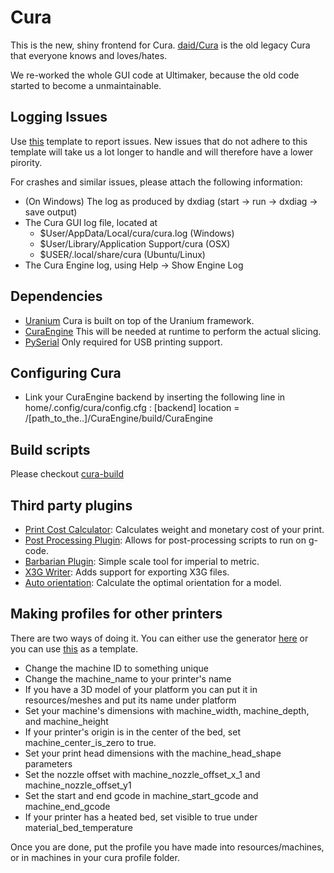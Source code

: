 Cura
====

This is the new, shiny frontend for Cura. [daid/Cura](https://github.com/daid/Cura.git) is the old legacy Cura that everyone knows and loves/hates.

We re-worked the whole GUI code at Ultimaker, because the old code started to become a unmaintainable.


Logging Issues
------------
Use [this](https://github.com/Ultimaker/Uranium/wiki/Bug-Reporting-Template) template to report issues. New issues that do not adhere to this template will take us a lot longer to handle and will therefore have a lower pirority. 

For crashes and similar issues, please attach the following information:

* (On Windows) The log as produced by dxdiag (start -> run -> dxdiag -> save output)
* The Cura GUI log file, located at
  * $User/AppData/Local/cura/cura.log (Windows)
  * $User/Library/Application Support/cura (OSX)
  * $USER/.local/share/cura (Ubuntu/Linux)
* The Cura Engine log, using Help -> Show Engine Log

Dependencies
------------

* [Uranium](https://github.com/Ultimaker/Uranium)
  Cura is built on top of the Uranium framework.
* [CuraEngine](https://github.com/Ultimaker/CuraEngine)
  This will be needed at runtime to perform the actual slicing.
* [PySerial](https://github.com/pyserial/pyserial)
  Only required for USB printing support.

Configuring Cura
----------------
* Link your CuraEngine backend by inserting the following line in home/.config/cura/config.cfg :
[backend]
location = /[path_to_the..]/CuraEngine/build/CuraEngine

Build scripts
-------------

Please checkout [cura-build](https://github.com/Ultimaker/cura-build)

Third party plugins
-------------
* [Print Cost Calculator](https://github.com/nallath/PrintCostCalculator): Calculates weight and monetary cost of your print.
* [Post Processing Plugin](https://github.com/nallath/PostProcessingPlugin): Allows for post-processing scripts to run on g-code.
* [Barbarian Plugin](https://github.com/nallath/BarbarianPlugin): Simple scale tool for imperial to metric.
* [X3G Writer](https://github.com/Ghostkeeper/X3GWriter): Adds support for exporting X3G files.
* [Auto orientation](https://github.com/nallath/CuraOrientationPlugin): Calculate the optimal orientation for a model.

Making profiles for other printers
----------------------------------
There are two ways of doing it. You can either use the generator [here](http://quillford.github.io/CuraProfileMaker/) or you can use [this](https://github.com/Ultimaker/Cura/blob/master/resources/machines/ultimaker_original.json) as a template.

* Change the machine ID to something unique
* Change the machine_name to your printer's name
* If you have a 3D model of your platform you can put it in resources/meshes and put its name under platform
* Set your machine's dimensions with machine_width, machine_depth, and machine_height
* If your printer's origin is in the center of the bed, set machine_center_is_zero to true.
* Set your print head dimensions with the machine_head_shape parameters
* Set the nozzle offset with machine_nozzle_offset_x_1 and machine_nozzle_offset_y1
* Set the start and end gcode in machine_start_gcode and machine_end_gcode
* If your printer has a heated bed, set visible to true under material_bed_temperature

Once you are done, put the profile you have made into resources/machines, or in machines in your cura profile folder.

